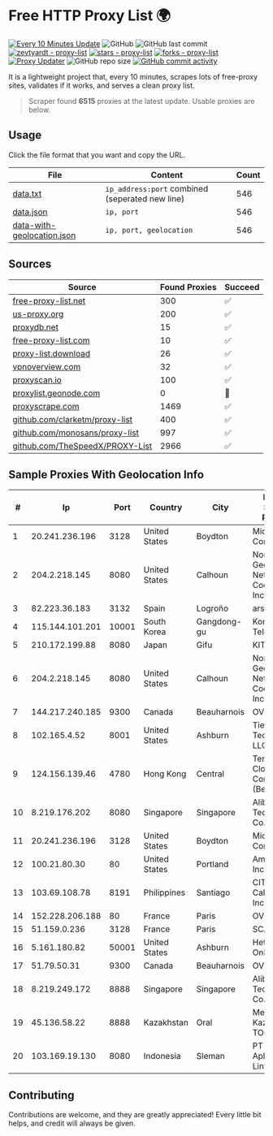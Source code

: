 
# Free HTTP Proxy List 🌍

[![Every 10 Minutes Update](https://github.com/mertguvencli/http-proxy-list/actions/workflows/main.yml/badge.svg?branch=main)](https://github.com/mertguvencli/http-proxy-list/actions/workflows/main.yml)
![GitHub](https://img.shields.io/github/license/mertguvencli/http-proxy-list)
![GitHub last commit](https://img.shields.io/github/last-commit/mertguvencli/http-proxy-list)
[![zevtyardt - proxy-list](https://img.shields.io/static/v1?label=zevtyardt&message=proxy-list&color=blue&logo=github)](https://github.com/zevtyardt/proxy-list "Go to GitHub repo")
[![stars - proxy-list](https://img.shields.io/github/stars/zevtyardt/proxy-list?style=social)](https://github.com/zevtyardt/proxy-list)
[![forks - proxy-list](https://img.shields.io/github/forks/zevtyardt/proxy-list?style=social)](https://github.com/zevtyardt/proxy-list)
[![Proxy Updater](https://github.com/zevtyardt/proxy-list/workflows/Proxy%20Updater/badge.svg)](https://github.com/zevtyardt/proxy-list/actions?query=workflow:"Proxy+Updater")
![GitHub repo size](https://img.shields.io/github/repo-size/zevtyardt/proxy-list)
[![GitHub commit activity](https://img.shields.io/github/commit-activity/m/zevtyardt/proxy-list?logo=commits)](https://github.com/zevtyardt/proxy-list/commits/main)

It is a lightweight project that, every 10 minutes, scrapes lots of free-proxy sites, validates if it works, and serves a clean proxy list.

> Scraper found **6515** proxies at the latest update. Usable proxies are below.

## Usage

Click the file format that you want and copy the URL.

|File|Content|Count|
|----|-------|-----|
|[data.txt](https://raw.githubusercontent.com/mertguvencli/http-proxy-list/main/proxy-list/data.txt)|`ip_address:port` combined (seperated new line)|546|
|[data.json](https://raw.githubusercontent.com/mertguvencli/http-proxy-list/main/proxy-list/data.json)|`ip, port`|546|
|[data-with-geolocation.json](https://raw.githubusercontent.com/mertguvencli/http-proxy-list/main/proxy-list/data-with-geolocation.json)|`ip, port, geolocation`|546|

## Sources

|Source|Found Proxies|Succeed|
|------|-------------|-------|
|[free-proxy-list.net](https://free-proxy-list.net)|300|✅|
|[us-proxy.org](https://www.us-proxy.org)|200|✅|
|[proxydb.net](http://proxydb.net)|15|✅|
|[free-proxy-list.com](https://free-proxy-list.com/?page=&port=&type%5B%5D=http&type%5B%5D=https&up_time=0&search=Search)|10|✅|
|[proxy-list.download](https://www.proxy-list.download/HTTP)|26|✅|
|[vpnoverview.com](https://vpnoverview.com/privacy/anonymous-browsing/free-proxy-servers)|32|✅|
|[proxyscan.io](https://www.proxyscan.io)|100|✅|
|[proxylist.geonode.com](https://proxylist.geonode.com/api/proxy-list?limit=300&page=1&sort_by=lastChecked&sort_type=desc&protocols=http,https)|0|🚫|
|[proxyscrape.com](https://api.proxyscrape.com/v2/?request=displayproxies&protocol=http&timeout=10000&country=all&ssl=all&anonymity=all)|1469|✅|
|[github.com/clarketm/proxy-list](https://raw.githubusercontent.com/clarketm/proxy-list/master/proxy-list-raw.txt)|400|✅|
|[github.com/monosans/proxy-list](https://raw.githubusercontent.com/monosans/proxy-list/main/proxies/http.txt)|997|✅|
|[github.com/TheSpeedX/PROXY-List](https://raw.githubusercontent.com/TheSpeedX/PROXY-List/master/http.txt)|2966|✅|


## Sample Proxies With Geolocation Info

|#|Ip|Port|Country|City|Internet Service Provider|
|-|--|----|-------|----|-------------------------|
|1|20.241.236.196|3128|United States|Boydton|Microsoft Corporation|
|2|204.2.218.145|8080|United States|Calhoun|North Georgia Network Cooperative, Inc.|
|3|82.223.36.183|3132|Spain|Logroño|arsys.es|
|4|115.144.101.201|10001|South Korea|Gangdong-gu|Korea Telecom|
|5|210.172.199.88|8080|Japan|Gifu|KITAGATA|
|6|204.2.218.145|8080|United States|Calhoun|North Georgia Network Cooperative, Inc.|
|7|144.217.240.185|9300|Canada|Beauharnois|OVH SAS|
|8|102.165.4.52|8001|United States|Ashburn|Tier.Net Technologies LLC|
|9|124.156.139.46|4780|Hong Kong|Central|Tencent Cloud Computing (Beijing) Co|
|10|8.219.176.202|8080|Singapore|Singapore|Alibaba (US) Technology Co., Ltd.|
|11|20.241.236.196|3128|United States|Boydton|Microsoft Corporation|
|12|100.21.80.30|80|United States|Portland|Amazon.com, Inc.|
|13|103.69.108.78|8191|Philippines|Santiago|CITI Cableworld Inc.|
|14|152.228.206.188|80|France|Paris|OVH SAS|
|15|51.159.0.236|3128|France|Paris|SCALEWAY|
|16|5.161.180.82|50001|United States|Ashburn|Hetzner Online GmbH|
|17|51.79.50.31|9300|Canada|Beauharnois|OVH SAS|
|18|8.219.249.172|8888|Singapore|Singapore|Alibaba (US) Technology Co., Ltd.|
|19|45.136.58.22|8888|Kazakhstan|Oral|Megahost Kazakhstan TOO|
|20|103.169.19.130|8080|Indonesia|Sleman|PT Aplikanusa Lintasarta|



## Contributing

Contributions are welcome, and they are greatly appreciated! Every
little bit helps, and credit will always be given.

